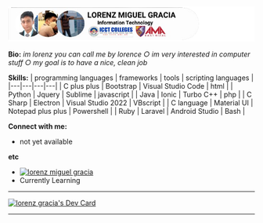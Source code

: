 ![](src/image/LORENZ%20MIGUEL%20GRACIA.png?raw=true)

**Bio:**
*im lorenz you can call me by lorence ○ im very interested in computer stuff ○ my goal is to have a nice, clean job*

**Skills:**
| programming languages | frameworks | tools | scripting languages |
|---|---|---|---|
| C plus plus | Bootstrap | Visual Studio Code | html |
| Python | Jquery | Sublime | javascript |
| Java | Ionic | Turbo C++ | php |
| C Sharp | Electron | Visual Studio 2022 | VBscript |
| C language | Material UI | Notepad plus plus | Powershell |
| Ruby | Laravel | Android Studio | Bash |

**Connect with me:**
* not yet available

**etc**
* [![lorenz miguel gracia](https://img.shields.io/badge/lorenz%20miguel%20gracia-enthusiast%20in%20web%20developments-green?labelColor=lightblue&style=flat-square&link=https://l.facebook.com/l.php?u=http%3A%2F%2Flucidtechinnovations.rf.gd%2F%3Ffbclid%3DIwZXh0bgNhZW0CMTAAAR1g5k-2MO8dEvGVRDLpA5cpVzHRVlUGDd-8q2hrFs8OInsZrPhAOb2jwo0_aem_AbLdEjIzr8haC2Nsm5lSG5RbKLwYiM0ysXKWCi1-jpmiF0NyaIz4WxauwktN4qI7_cmz_UhB0C6NXzQbHNkCNOsO&h=AT31zfVo1XRF4-SVz0JyTAP17WpmOThVcUn0130zhNKBFxWv4-HRmZupCQ1z_JYakd9SOrZ9uKxe6LBKyQVxwIUaeogLFhe37KBP4-5uPYuxjI1TO5IZlUeO663rLUr1MoWaNA)](https://l.facebook.com/l.php?u=http%3A%2F%2Flucidtechinnovations.rf.gd%2F%3Ffbclid%3DIwZXh0bgNhZW0CMTAAAR1g5k-2MO8dEvGVRDLpA5cpVzHRVlUGDd-8q2hrFs8OInsZrPhAOb2jwo0_aem_AbLdEjIzr8haC2Nsm5lSG5RbKLwYiM0ysXKWCi1-jpmiF0NyaIz4WxauwktN4qI7_cmz_UhB0C6NXzQbHNkCNOsO&h=AT31zfVo1XRF4-SVz0JyTAP17WpmOThVcUn0130zhNKBFxWv4-HRmZupCQ1z_JYakd9SOrZ9uKxe6LBKyQVxwIUaeogLFhe37KBP4-5uPYuxjI1TO5IZlUeO663rLUr1MoWaNA)
* Currently Learning

***
<a href="https://app.daily.dev/lorenzgracia"><img src="https://api.daily.dev/devcards/v2/gJbvjTwHoXt5OqCHsRwJv.png?type=wide&r=k3i" width="652" alt="lorenz gracia's Dev Card"/></a>

***
